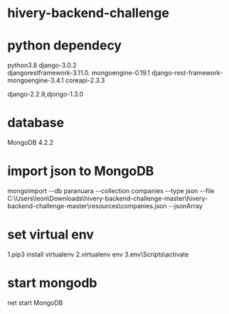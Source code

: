 # hivery-backend-challenge

# python dependecy 
python3.8
django-3.0.2  
djangorestframework-3.11.0.
mongoengine-0.19.1
django-rest-framework-mongoengine-3.4.1
coreapi-2.3.3

django-2.2.9,djongo-1.3.0

# database
MongoDB 4.2.2

# import json to MongoDB
mongoimport --db paranuara --collection companies --type json --file C:\Users\leon\Downloads\hivery-backend-challenge-master\hivery-backend-challenge-master\resources\companies.json --jsonArray

# set virtual env
1.pip3 install virtualenv
2.virtualenv env
3.env\Scripts\activate

# start mongodb
net start MongoDB